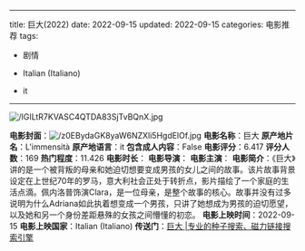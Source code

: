 
---
title: 巨大(2022)
date: 2022-09-15
updated: 2022-09-15
categories: 电影推荐
tags:

- 剧情

- Italian (Italiano)
- it
---

<img src="https://image.tmdb.org/t/p/original/lGILtR7KVASC4QTDA83SjTvBQnX.jpg" alt="/lGILtR7KVASC4QTDA83SjTvBQnX.jpg" title="/lGILtR7KVASC4QTDA83SjTvBQnX.jpg">

**电影封面**：<img src="https://image.tmdb.org/t/p/w200/z0EBydaGK8yaW6NZXli5HgdElOf.jpg" alt="/z0EBydaGK8yaW6NZXli5HgdElOf.jpg" title="/z0EBydaGK8yaW6NZXli5HgdElOf.jpg">
**电影名称**：巨大
**原产地片名**：L'immensità
**原产地语言**：it
**包含成人内容**：False
**电影评分**：6.417
**评分人数**：169
**热门程度**：11.426
**电影时长**：
**电影导演**：
**电影主演**：
**电影简介**：《巨大》讲的是一个被背叛的母亲和她迫切想要变成男孩的女儿之间的故事。该片故事背景设定在上世纪70年的罗马，意大利社会正处于转折点，影片描绘了一个家庭的生活点滴。佩内洛普饰演Clara，是一位母亲，是整个故事的核心。故事并没有过多说明为什么Adriana如此执着想变成一个男孩，只讲了她想成为男孩的迫切愿望，以及她和另一个身份差距悬殊的女孩之间懵懂的初恋。
**电影上映时间**：2022-09-15
**电影上映国家**：Italian (Italiano)
**传送门**：[巨大 |专业的种子搜索、磁力链接搜索引擎](https://movie.amd794.com:2083/?search=L%27immensit%C3%A0&ordering=&mode=match_phrase&page_size=10&page=1)

